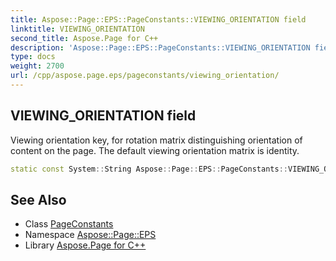 ```yaml
---
title: Aspose::Page::EPS::PageConstants::VIEWING_ORIENTATION field
linktitle: VIEWING_ORIENTATION
second_title: Aspose.Page for C++
description: 'Aspose::Page::EPS::PageConstants::VIEWING_ORIENTATION field. Viewing orientation key, for rotation matrix distinguishing orientation of content on the page. The default viewing orientation matrix is identity in C++.'
type: docs
weight: 2700
url: /cpp/aspose.page.eps/pageconstants/viewing_orientation/
---
```

## VIEWING_ORIENTATION field


Viewing orientation key, for rotation matrix distinguishing orientation of content on the page. The default viewing orientation matrix is identity.

```cpp
static const System::String Aspose::Page::EPS::PageConstants::VIEWING_ORIENTATION
```

## See Also

* Class [PageConstants](../)
* Namespace [Aspose::Page::EPS](../../)
* Library [Aspose.Page for C++](../../../)
